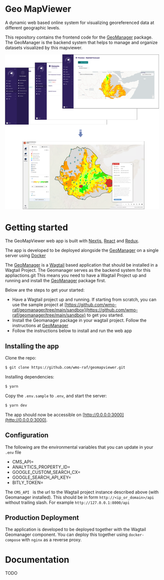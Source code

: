 # Geo MapViewer

A dynamic web based online system for visualizing georeferenced data at different geographic levels.

This repository contains the frontend code for the [GeoManager](https://github.com/wmo-raf/geomanager) package.
The GeoManager is the backend system that helps to manage and organize datasets visualized by this mapviewer.

![Map Sample](./screenshots/geomapviewer_with_backend.png)
# Getting started

The GeoMapViewer web app is built with [Nextjs](https://nextjs.org/), [React](https://reactjs.org/) and [Redux](https://redux.js.org/).

The app is developed to be deployed alongside the [GeoManager](https://github.com/wmo-raf/geomanager) on a single server using [Docker](https://www.docker.com/)

The [GeoManager](https://github.com/wmo-raf/geomanager) is a [Wagtail](https://github.com/wagtail/wagtail) based application that should be installed
in a Wagtail Project. The Geomanager serves as the backend system for this appliactions.git This means you need to have a Wagtail Project up and running and install the [GeoManager](https://github.com/wmo-raf/geomanager)
package first. 

Below are the steps to get your started:

- Have a Wagtail project up and running. If starting from scratch, you can use the sample project at [https://github.com/wmo-raf/geomanager/tree/main/sandbox](https://github.com/wmo-raf/geomanager/tree/main/sandbox) to get you started.
- Install the Geomanager package in your wagtail project. Follow the instructions at [GeoManager](https://github.com/wmo-raf/geomanager)
- Follow the instructions below to install and run the web app

## Installing the app

Clone the repo:

```bash
$ git clone https://github.com/wmo-raf/geomapviewer.git
```

Installing dependencies:

```bash
$ yarn
```

Copy the `.env.sample` to `.env`, and start the server:

```bash
$ yarn dev
```

The app should now be accessible on [http://0.0.0.0:3000](http://0.0.0.0:3000).

## Configuration

The following are the environmental variables that you can update in your `.env` file

- CMS_API=
- ANALYTICS_PROPERTY_ID=
- GOOGLE_CUSTOM_SEARCH_CX=
- GOOGLE_SEARCH_API_KEY=
- BITLY_TOKEN=

The `CMS_API ` is the url to the Wagtail project instance described above (with Geomanager installed). This should be in form `http://<ip_or_domain>/api` without trailing slash. For example `http://127.0.0.1:8000/api`

## Production Deployment

The application is developed to be deployed together with the Wagtail Geomanager component. You can deploy this together using `docker-compose` with `nginx` as a reverse proxy.


# Documentation
TODO
